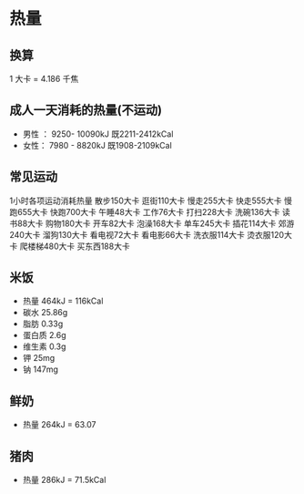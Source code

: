 # 热量
## 换算
1 大卡 = 4.186 千焦

## 成人一天消耗的热量(不运动)
* 男性 ： 9250- 10090kJ 既2211-2412kCal
* 女性： 7980 - 8820kJ 既1908-2109kCal

## 常见运动
1小时各项运动消耗热量
散步150大卡 逛街110大卡 慢走255大卡 快走555大卡 慢跑655大卡 快跑700大卡 午睡48大卡 工作76大卡 打扫228大卡
洗碗136大卡 读书88大卡 购物180大卡 开车82大卡 泡澡168大卡 单车245大卡 插花114大卡 郊游240大卡
溜狗130大卡 看电视72大卡 看电影66大卡 洗衣服114大卡 烫衣服120大卡 爬楼梯480大卡 买东西188大卡


## 米饭
* 热量 464kJ = 116kCal
* 碳水 25.86g
* 脂肪 0.33g
* 蛋白质 2.6g
* 维生素 0.3g
* 钾 25mg
* 钠 147mg

## 鲜奶
* 热量 264kJ = 63.07

## 猪肉
* 热量 286kJ = 71.5kCal